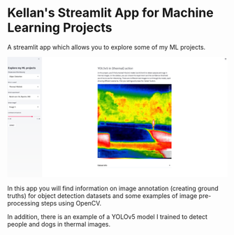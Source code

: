 # Kellan's Streamlit App for Machine Learning Projects
A streamlit app which allows you to explore some of my ML projects.

![Object Detection Page](/media/thermal_page.png)

In this app you will find information on image annotation (creating ground truths) for object detection datasets and some examples of image pre-processing steps using OpenCV.

In addition, there is an example of a YOLOv5 model I trained to detect people and dogs in thermal images.


